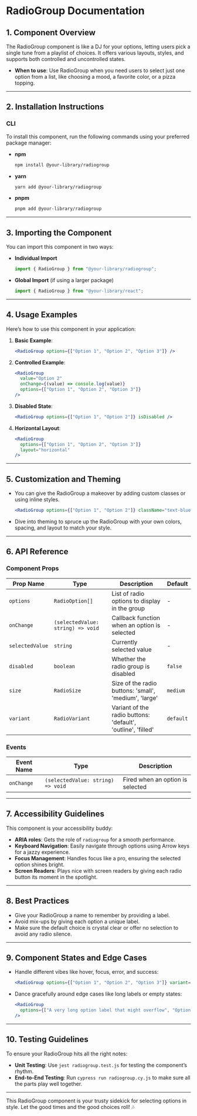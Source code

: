 # RadioGroup Documentation

## 1. Component Overview

The RadioGroup component is like a DJ for your options, letting users pick a single tune from a playlist of choices. It offers various layouts, styles, and supports both controlled and uncontrolled states.

- **When to use**: Use RadioGroup when you need users to select just one option from a list, like choosing a mood, a favorite color, or a pizza topping.

---

## 2. Installation Instructions

### CLI

To install this component, run the following commands using your preferred package manager:

- **npm**

  ```bash
  npm install @your-library/radiogroup
  ```

- **yarn**

  ```bash
  yarn add @your-library/radiogroup
  ```

- **pnpm**
  ```bash
  pnpm add @your-library/radiogroup
  ```

---

## 3. Importing the Component

You can import this component in two ways:

- **Individual Import**

  ```javascript
  import { RadioGroup } from "@your-library/radiogroup";
  ```

- **Global Import** (if using a larger package)
  ```javascript
  import { RadioGroup } from "@your-library/react";
  ```

---

## 4. Usage Examples

Here’s how to use this component in your application:

1. **Basic Example**:

   ```jsx
   <RadioGroup options={["Option 1", "Option 2", "Option 3"]} />
   ```

2. **Controlled Example**:

   ```jsx
   <RadioGroup
     value="Option 2"
     onChange={(value) => console.log(value)}
     options={["Option 1", "Option 2", "Option 3"]}
   />
   ```

3. **Disabled State**:

   ```jsx
   <RadioGroup options={["Option 1", "Option 2"]} isDisabled />
   ```

4. **Horizontal Layout**:
   ```jsx
   <RadioGroup
     options={["Option 1", "Option 2", "Option 3"]}
     layout="horizontal"
   />
   ```

---

## 5. Customization and Theming

- You can give the RadioGroup a makeover by adding custom classes or using inline styles.

  ```jsx
  <RadioGroup options={["Option 1", "Option 2"]} className="text-blue-600" />
  ```

- Dive into theming to spruce up the RadioGroup with your own colors, spacing, and layout to match your style.

---

## 6. API Reference

### Component Props

| Prop Name       | Type                              | Description                                                  | Default   |
| --------------- | --------------------------------- | ------------------------------------------------------------ | --------- |
| `options`       | `RadioOption[]`                   | List of radio options to display in the group                | -         |
| `onChange`      | `(selectedValue: string) => void` | Callback function when an option is selected                 | -         |
| `selectedValue` | `string`                          | Currently selected value                                     | -         |
| `disabled`      | `boolean`                         | Whether the radio group is disabled                          | `false`   |
| `size`          | `RadioSize`                       | Size of the radio buttons: 'small', 'medium', 'large'        | `medium`  |
| `variant`       | `RadioVariant`                    | Variant of the radio buttons: 'default', 'outline', 'filled' | `default` |

### Events

| Event Name | Type                              | Description                      |
| ---------- | --------------------------------- | -------------------------------- |
| `onChange` | `(selectedValue: string) => void` | Fired when an option is selected |

---

## 7. Accessibility Guidelines

This component is your accessibility buddy:

- **ARIA roles**: Gets the role of `radiogroup` for a smooth performance.
- **Keyboard Navigation**: Easily navigate through options using Arrow keys for a jazzy experience.
- **Focus Management**: Handles focus like a pro, ensuring the selected option shines bright.
- **Screen Readers**: Plays nice with screen readers by giving each radio button its moment in the spotlight.

---

## 8. Best Practices

- Give your RadioGroup a name to remember by providing a label.
- Avoid mix-ups by giving each option a unique label.
- Make sure the default choice is crystal clear or offer no selection to avoid any radio silence.

---

## 9. Component States and Edge Cases

- Handle different vibes like hover, focus, error, and success:

  ```jsx
  <RadioGroup options={["Option 1", "Option 2", "Option 3"]} variant="error" />
  ```

- Dance gracefully around edge cases like long labels or empty states:

  ```jsx
  <RadioGroup
    options={["A very long option label that might overflow", "Option 2"]}
  />
  ```

---

## 10. Testing Guidelines

To ensure your RadioGroup hits all the right notes:

- **Unit Testing**: Use `jest radiogroup.test.js` for testing the component’s rhythm.
- **End-to-End Testing**: Run `cypress run radiogroup.cy.js` to make sure all the parts play well together.

---

This RadioGroup component is your trusty sidekick for selecting options in style. Let the good times and the good choices roll! 🎶
